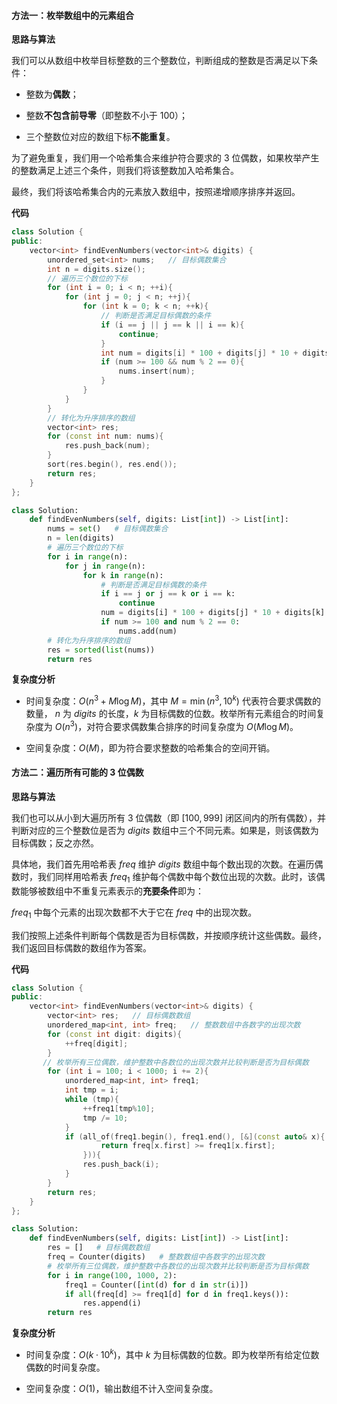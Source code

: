 #### 方法一：枚举数组中的元素组合

**思路与算法**

我们可以从数组中枚举目标整数的三个整数位，判断组成的整数是否满足以下条件：

- 整数为**偶数**；

- 整数**不包含前导零**（即整数不小于 $100$）；

- 三个整数位对应的数组下标**不能重复**。

为了避免重复，我们用一个哈希集合来维护符合要求的 $3$ 位偶数，如果枚举产生的整数满足上述三个条件，则我们将该整数加入哈希集合。

最终，我们将该哈希集合内的元素放入数组中，按照递增顺序排序并返回。


**代码**

```C++ [sol1-C++]
class Solution {
public:
    vector<int> findEvenNumbers(vector<int>& digits) {
        unordered_set<int> nums;   // 目标偶数集合
        int n = digits.size();
        // 遍历三个数位的下标
        for (int i = 0; i < n; ++i){
            for (int j = 0; j < n; ++j){
                for (int k = 0; k < n; ++k){
                    // 判断是否满足目标偶数的条件
                    if (i == j || j == k || i == k){
                        continue;
                    }
                    int num = digits[i] * 100 + digits[j] * 10 + digits[k];
                    if (num >= 100 && num % 2 == 0){
                        nums.insert(num);
                    }
                }
            }
        }
        // 转化为升序排序的数组
        vector<int> res;
        for (const int num: nums){
            res.push_back(num);
        }
        sort(res.begin(), res.end());
        return res;
    }
};
```


```Python [sol1-Python3]
class Solution:
    def findEvenNumbers(self, digits: List[int]) -> List[int]:
        nums = set()   # 目标偶数集合
        n = len(digits)
        # 遍历三个数位的下标
        for i in range(n):
            for j in range(n):
                for k in range(n):
                    # 判断是否满足目标偶数的条件
                    if i == j or j == k or i == k:
                        continue
                    num = digits[i] * 100 + digits[j] * 10 + digits[k]
                    if num >= 100 and num % 2 == 0:
                        nums.add(num)
        # 转化为升序排序的数组
        res = sorted(list(nums))
        return res
```


**复杂度分析**

- 时间复杂度：$O(n^3 + M \log M)$，其中 $M = \min(n^3, 10^k)$ 代表符合要求偶数的数量， $n$ 为 $\textit{digits}$ 的长度，$k$ 为目标偶数的位数。枚举所有元素组合的时间复杂度为 $O(n^3)$，对符合要求偶数集合排序的时间复杂度为 $O(M \log M)$。

- 空间复杂度：$O(M)$，即为符合要求整数的哈希集合的空间开销。



#### 方法二：遍历所有可能的 $3$ 位偶数

**思路与算法**

我们也可以从小到大遍历所有 $3$ 位偶数（即 $[100, 999]$ 闭区间内的所有偶数），并判断对应的三个整数位是否为 $\textit{digits}$ 数组中三个不同元素。如果是，则该偶数为目标偶数；反之亦然。

具体地，我们首先用哈希表 $\textit{freq}$ 维护 $\textit{digits}$ 数组中每个数出现的次数。在遍历偶数时，我们同样用哈希表 $\textit{freq}_1$ 维护每个偶数中每个数位出现的次数。此时，该偶数能够被数组中不重复元素表示的**充要条件**即为：

$\textit{freq}_1$ 中每个元素的出现次数都不大于它在 $\textit{freq}$ 中的出现次数。

我们按照上述条件判断每个偶数是否为目标偶数，并按顺序统计这些偶数。最终，我们返回目标偶数的数组作为答案。


**代码**

```C++ [sol1-C++]
class Solution {
public:
    vector<int> findEvenNumbers(vector<int>& digits) {
        vector<int> res;   // 目标偶数数组
        unordered_map<int, int> freq;   // 整数数组中各数字的出现次数
        for (const int digit: digits){
            ++freq[digit];
        }
       // 枚举所有三位偶数，维护整数中各数位的出现次数并比较判断是否为目标偶数
        for (int i = 100; i < 1000; i += 2){
            unordered_map<int, int> freq1;
            int tmp = i;
            while (tmp){
                ++freq1[tmp%10];
                tmp /= 10;
            }
            if (all_of(freq1.begin(), freq1.end(), [&](const auto& x){
                    return freq[x.first] >= freq1[x.first]; 
                })){
                res.push_back(i);
            }
        }
        return res;
    }
};
```


```Python [sol1-Python3]
class Solution:
    def findEvenNumbers(self, digits: List[int]) -> List[int]:
        res = []   # 目标偶数数组
        freq = Counter(digits)   # 整数数组中各数字的出现次数
        # 枚举所有三位偶数，维护整数中各数位的出现次数并比较判断是否为目标偶数
        for i in range(100, 1000, 2):
            freq1 = Counter([int(d) for d in str(i)])
            if all(freq[d] >= freq1[d] for d in freq1.keys()):
                res.append(i)
        return res
```


**复杂度分析**

- 时间复杂度：$O(k\cdot10^k)$，其中 $k$ 为目标偶数的位数。即为枚举所有给定位数偶数的时间复杂度。

- 空间复杂度：$O(1)$，输出数组不计入空间复杂度。